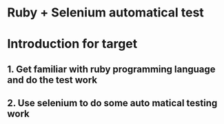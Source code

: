 # Ruby + Selenium automatical test 
# Introduction for target
## 1. Get familiar with ruby programming language and do the test work
## 2. Use selenium to do some auto matical testing work


